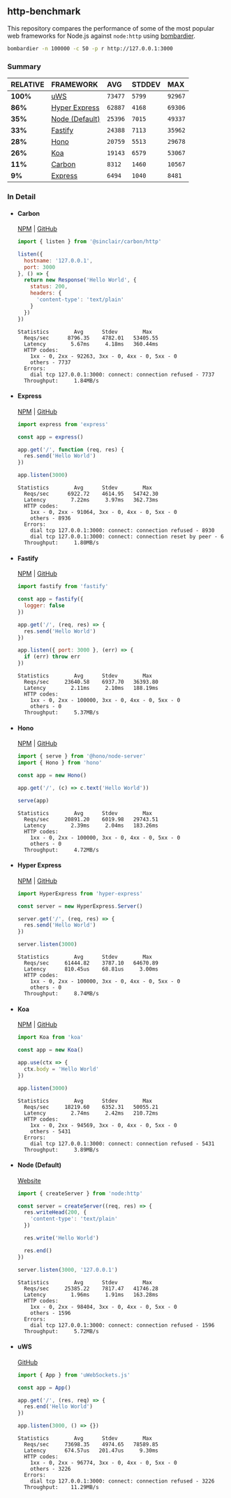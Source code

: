 ## http-benchmark

This repository compares the performance of some of the most popular web frameworks for Node.js against `node:http` using [bombardier](https://github.com/codesenberg/bombardier).

```bash
bombardier -n 100000 -c 50 -p r http://127.0.0.1:3000
```

### Summary

| RELATIVE | FRAMEWORK | AVG | STDDEV | MAX |
| :--- | :--- | :--- | :--- | :--- |
| **100%** | [uWS](#uws) | `73477` | `5799` | `92967` |
| **86%** | [Hyper Express](#hyper-express) | `62887` | `4168` | `69306` |
| **35%** | [Node (Default)](#node-default) | `25396` | `7015` | `49337` |
| **33%** | [Fastify](#fastify) | `24388` | `7113` | `35962` |
| **28%** | [Hono](#hono) | `20759` | `5513` | `29678` |
| **26%** | [Koa](#koa) | `19143` | `6579` | `53067` |
| **11%** | [Carbon](#carbon) | `8312` | `1460` | `10567` |
| **9%** | [Express](#express) | `6494` | `1040` | `8481` |


### In Detail

- #### Carbon
  [NPM](https://npmjs.com/@sinclair/carbon) | [GitHub](https://github.com/sinclairzx81/carbon)
  ```js
  import { listen } from '@sinclair/carbon/http'

  listen({
    hostname: '127.0.0.1',
    port: 3000
  }, () => {
    return new Response('Hello World', {
      status: 200,
      headers: {
        'content-type': 'text/plain'
      }
    })
  })
  ```

  ```
  Statistics        Avg      Stdev        Max
    Reqs/sec      8796.35    4782.01   53405.55
    Latency        5.67ms     4.18ms   360.44ms
    HTTP codes:
      1xx - 0, 2xx - 92263, 3xx - 0, 4xx - 0, 5xx - 0
      others - 7737
    Errors:
      dial tcp 127.0.0.1:3000: connect: connection refused - 7737
    Throughput:     1.84MB/s
  ```

- #### Express
  [NPM](https://npmjs.com/express) | [GitHub](https://github.com/expressjs/express)
  ```js
  import express from 'express'

  const app = express()

  app.get('/', function (req, res) {
    res.send('Hello World')
  })

  app.listen(3000)
  ```

  ```
  Statistics        Avg      Stdev        Max
    Reqs/sec      6922.72    4614.95   54742.30
    Latency        7.22ms     3.97ms   362.73ms
    HTTP codes:
      1xx - 0, 2xx - 91064, 3xx - 0, 4xx - 0, 5xx - 0
      others - 8936
    Errors:
      dial tcp 127.0.0.1:3000: connect: connection refused - 8930
      dial tcp 127.0.0.1:3000: connect: connection reset by peer - 6
    Throughput:     1.80MB/s
  ```

- #### Fastify
  [NPM](https://npmjs.com/fastify) | [GitHub](https://github.com/fastify/fastify)
  ```js
  import fastify from 'fastify'

  const app = fastify({
    logger: false
  })

  app.get('/', (req, res) => {
    res.send('Hello World')
  })

  app.listen({ port: 3000 }, (err) => {
    if (err) throw err
  })
  ```

  ```
  Statistics        Avg      Stdev        Max
    Reqs/sec     23640.58    6937.70   36393.80
    Latency        2.11ms     2.10ms   188.19ms
    HTTP codes:
      1xx - 0, 2xx - 100000, 3xx - 0, 4xx - 0, 5xx - 0
      others - 0
    Throughput:     5.37MB/s
  ```

- #### Hono
  [NPM](https://npmjs.com/hono) | [GitHub](https://github.com/honojs/hono)
  ```js
  import { serve } from '@hono/node-server'
  import { Hono } from 'hono'

  const app = new Hono()

  app.get('/', (c) => c.text('Hello World'))

  serve(app)
  ```

  ```
  Statistics        Avg      Stdev        Max
    Reqs/sec     20891.20    6019.98   29743.51
    Latency        2.39ms     2.04ms   183.26ms
    HTTP codes:
      1xx - 0, 2xx - 100000, 3xx - 0, 4xx - 0, 5xx - 0
      others - 0
    Throughput:     4.72MB/s
  ```

- #### Hyper Express
  [NPM](https://npmjs.com/hyper-express) | [GitHub](https://github.com/kartikk221/hyper-express)
  ```js
  import HyperExpress from 'hyper-express'

  const server = new HyperExpress.Server()

  server.get('/', (req, res) => {
    res.send('Hello World')
  })

  server.listen(3000)
  ```

  ```
  Statistics        Avg      Stdev        Max
    Reqs/sec     61444.82    3787.10   64670.89
    Latency      810.45us    68.81us     3.00ms
    HTTP codes:
      1xx - 0, 2xx - 100000, 3xx - 0, 4xx - 0, 5xx - 0
      others - 0
    Throughput:     8.74MB/s
  ```

- #### Koa
  [NPM](https://npmjs.com/koa) | [GitHub](https://github.com/koajs/koa)
  ```js
  import Koa from 'koa'

  const app = new Koa()

  app.use(ctx => {
    ctx.body = 'Hello World'
  })

  app.listen(3000)
  ```

  ```
  Statistics        Avg      Stdev        Max
    Reqs/sec     18219.60    6352.31   50055.21
    Latency        2.74ms     2.42ms   210.72ms
    HTTP codes:
      1xx - 0, 2xx - 94569, 3xx - 0, 4xx - 0, 5xx - 0
      others - 5431
    Errors:
      dial tcp 127.0.0.1:3000: connect: connection refused - 5431
    Throughput:     3.89MB/s
  ```

- #### Node (Default)
  [Website](https://nodejs.org/api/http.html)
  ```js
  import { createServer } from 'node:http'

  const server = createServer((req, res) => {
    res.writeHead(200, {
      'content-type': 'text/plain'
    })

    res.write('Hello World')

    res.end()
  })

  server.listen(3000, '127.0.0.1')
  ```

  ```
  Statistics        Avg      Stdev        Max
    Reqs/sec     25385.22    7817.47   41746.28
    Latency        1.96ms     1.91ms   163.28ms
    HTTP codes:
      1xx - 0, 2xx - 98404, 3xx - 0, 4xx - 0, 5xx - 0
      others - 1596
    Errors:
      dial tcp 127.0.0.1:3000: connect: connection refused - 1596
    Throughput:     5.72MB/s
  ```

- #### uWS
  [GitHub](https://github.com/uNetworking/uWebSockets.js)
  ```js
  import { App } from 'uWebSockets.js'

  const app = App()

  app.get('/', (res, req) => {
    res.end('Hello World')
  })

  app.listen(3000, () => {})
  ```

  ```
  Statistics        Avg      Stdev        Max
    Reqs/sec     73698.35    4974.65   78589.85
    Latency      674.57us   201.47us     9.30ms
    HTTP codes:
      1xx - 0, 2xx - 96774, 3xx - 0, 4xx - 0, 5xx - 0
      others - 3226
    Errors:
      dial tcp 127.0.0.1:3000: connect: connection refused - 3226
    Throughput:    11.29MB/s
  ```



